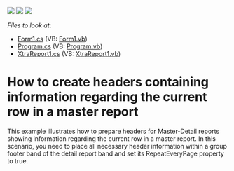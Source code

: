 <!-- default badges list -->
![](https://img.shields.io/endpoint?url=https://codecentral.devexpress.com/api/v1/VersionRange/128599951/13.1.4%2B)
[![](https://img.shields.io/badge/Open_in_DevExpress_Support_Center-FF7200?style=flat-square&logo=DevExpress&logoColor=white)](https://supportcenter.devexpress.com/ticket/details/E1615)
[![](https://img.shields.io/badge/📖_How_to_use_DevExpress_Examples-e9f6fc?style=flat-square)](https://docs.devexpress.com/GeneralInformation/403183)
<!-- default badges end -->
<!-- default file list -->
*Files to look at*:

* [Form1.cs](./CS/MasterDetailPageHeader/Form1.cs) (VB: [Form1.vb](./VB/MasterDetailPageHeader/Form1.vb))
* [Program.cs](./CS/MasterDetailPageHeader/Program.cs) (VB: [Program.vb](./VB/MasterDetailPageHeader/Program.vb))
* [XtraReport1.cs](./CS/MasterDetailPageHeader/XtraReport1.cs) (VB: [XtraReport1.vb](./VB/MasterDetailPageHeader/XtraReport1.vb))
<!-- default file list end -->
# How to create headers containing information regarding the current row in a master report


<p>This example illustrates how to prepare headers for Master-Detail reports showing information regarding the current row in a master report.  In this scenario, you need to place all necessary header information within a group footer band of the detail report band and set its RepeatEveryPage property to true.</p>

<br/>


